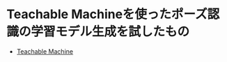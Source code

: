 # Teachable Machineを使ったポーズ認識の学習モデル生成を試したもの

- [Teachable Machine](https://teachablemachine.withgoogle.com/)
